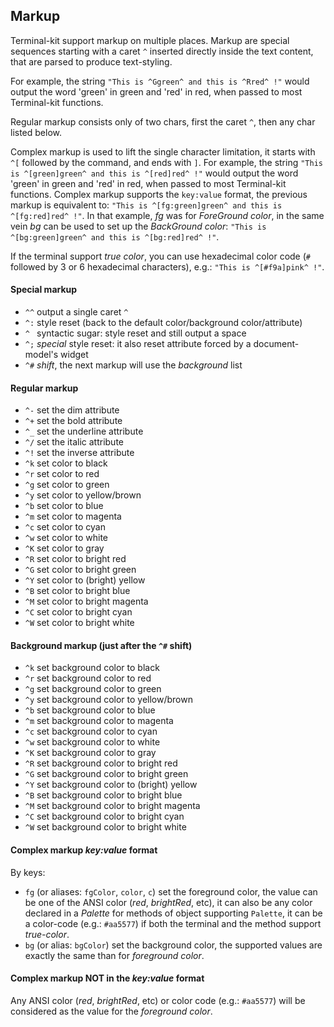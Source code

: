 

<a name="top"></a>
## Markup

Terminal-kit support markup on multiple places.
Markup are special sequences starting with a caret `^` inserted directly inside the text content, that are parsed to produce text-styling.

For example, the string `"This is ^Ggreen^ and this is ^Rred^ !"` would output the word 'green' in green and 'red' in red,
when passed to most Terminal-kit functions.

Regular markup consists only of two chars, first the caret `^`, then any char listed below.

Complex markup is used to lift the single character limitation, it starts with `^[` followed by the command, and ends with `]`.
For example, the string `"This is ^[green]green^ and this is ^[red]red^ !"` would output the word 'green' in green and 'red' in red,
when passed to most Terminal-kit functions.
Complex markup supports the `key:value` format, the previous markup is equivalent to: `"This is ^[fg:green]green^ and this is ^[fg:red]red^ !"`.
In that example, *fg* was for *ForeGround color*, in the same vein *bg* can be used to set up the *BackGround color*: `"This is ^[bg:green]green^ and this is ^[bg:red]red^ !"`.

If the terminal support *true color*, you can use hexadecimal color code (`#` followed by 3 or 6 hexadecimal characters), e.g.: `"This is ^[#f9a]pink^ !"`.



#### Special markup

* `^^` output a single caret `^`
* `^:` style reset (back to the default color/background color/attribute)
* `^ ` syntactic sugar: style reset and still output a space
* `^;` *special* style reset: it also reset attribute forced by a document-model's widget
* `^#` *shift*, the next markup will use the *background* list



#### Regular markup

* `^-` set the dim attribute
* `^+` set the bold attribute
* `^_` set the underline attribute
* `^/` set the italic attribute
* `^!` set the inverse attribute
* `^k` set color to black
* `^r` set color to red
* `^g` set color to green
* `^y` set color to yellow/brown
* `^b` set color to blue
* `^m` set color to magenta
* `^c` set color to cyan
* `^w` set color to white
* `^K` set color to gray
* `^R` set color to bright red
* `^G` set color to bright green
* `^Y` set color to (bright) yellow
* `^B` set color to bright blue
* `^M` set color to bright magenta
* `^C` set color to bright cyan
* `^W` set color to bright white



#### Background markup (just after the `^#` shift)

* `^k` set background color to black
* `^r` set background color to red
* `^g` set background color to green
* `^y` set background color to yellow/brown
* `^b` set background color to blue
* `^m` set background color to magenta
* `^c` set background color to cyan
* `^w` set background color to white
* `^K` set background color to gray
* `^R` set background color to bright red
* `^G` set background color to bright green
* `^Y` set background color to (bright) yellow
* `^B` set background color to bright blue
* `^M` set background color to bright magenta
* `^C` set background color to bright cyan
* `^W` set background color to bright white



#### Complex markup *key:value* format

By keys:

* `fg` (or aliases: `fgColor`, `color`, `c`) set the foreground color, the value can be one of the ANSI color (*red*, *brightRed*, etc),
	it can also be any color declared in a *Palette* for methods of object supporting `Palette`, it can be a color-code (e.g.: `#aa5577`)
	if both the terminal and the method support *true-color*.
* `bg` (or alias: `bgColor`) set the background color, the supported values are exactly the same than for *foreground color*.



#### Complex markup **NOT** in the *key:value* format

Any ANSI color (*red*, *brightRed*, etc) or color code (e.g.: `#aa5577`) will be considered as the value for the *foreground color*.

